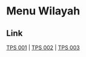 # Menu Wilayah

## Link

[TPS 001](https://github.com/gigit-pemilu/pemilu-2024-13-sumatera-barat/tree/main/pileg-dpr/hitung-suara/sub/13-sumatera-barat/sub/73-kota-sawahlunto/sub/01-lembah-segar/sub/1006-aia-dingin/sub/001-tps)
 | 
[TPS 002](https://github.com/gigit-pemilu/pemilu-2024-13-sumatera-barat/tree/main/pileg-dpr/hitung-suara/sub/13-sumatera-barat/sub/73-kota-sawahlunto/sub/01-lembah-segar/sub/1006-aia-dingin/sub/002-tps)
 | 
[TPS 003](https://github.com/gigit-pemilu/pemilu-2024-13-sumatera-barat/tree/main/pileg-dpr/hitung-suara/sub/13-sumatera-barat/sub/73-kota-sawahlunto/sub/01-lembah-segar/sub/1006-aia-dingin/sub/003-tps)

